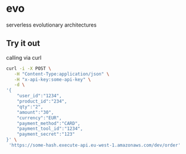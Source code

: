 # evo
serverless evolutionary architectures


## Try it out
calling via curl
```bash
curl -i -X POST \
   -H "Content-Type:application/json" \
   -H "x-api-key:some-api-key" \
   -d \
'{
    "user_id":"1234",
    "product_id":"234",
    "qty":"2",
    "amount":"30",
    "currency":"EUR",
    "payment_method":"CARD",
    "payment_tool_id":"1234",
    "payment_secret":"123"
}' \
 'https://some-hash.execute-api.eu-west-1.amazonaws.com/dev/order'
```
